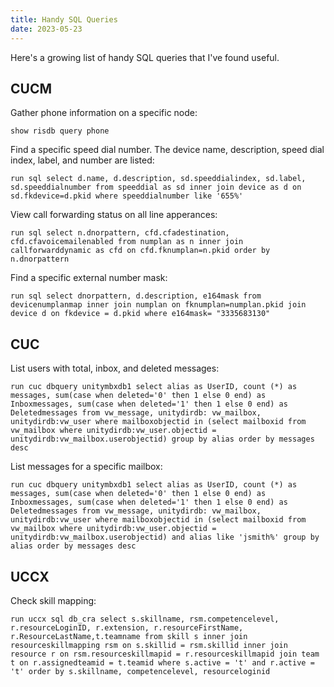 ```yaml
---
title: Handy SQL Queries
date: 2023-05-23
---
```


Here's a growing list of handy SQL queries that I've found useful.

## CUCM

Gather phone information on a specific node:

```
show risdb query phone
```

Find a specific speed dial number. The device name, description, speed dial index, label, and number are listed:

```
run sql select d.name, d.description, sd.speeddialindex, sd.label, sd.speeddialnumber from speeddial as sd inner join device as d on sd.fkdevice=d.pkid where speeddialnumber like '655%'
```

View call forwarding status on all line apperances:

```
run sql select n.dnorpattern, cfd.cfadestination, cfd.cfavoicemailenabled from numplan as n inner join callforwarddynamic as cfd on cfd.fknumplan=n.pkid order by n.dnorpattern
```

Find a specific external number mask:

```
run sql select dnorpattern, d.description, e164mask from devicenumplanmap inner join numplan on fknumplan=numplan.pkid join device d on fkdevice = d.pkid where e164mask= "3335683130"
```

## CUC

List users with total, inbox, and deleted messages:

```
run cuc dbquery unitymbxdb1 select alias as UserID, count (*) as messages, sum(case when deleted='0' then 1 else 0 end) as Inboxmessages, sum(case when deleted='1' then 1 else 0 end) as Deletedmessages from vw_message, unitydirdb: vw_mailbox, unitydirdb:vw_user where mailboxobjectid in (select mailboxid from vw_mailbox where unitydirdb:vw_user.objectid = unitydirdb:vw_mailbox.userobjectid) group by alias order by messages desc
```

List messages for a specific mailbox:

```
run cuc dbquery unitymbxdb1 select alias as UserID, count (*) as messages, sum(case when deleted='0' then 1 else 0 end) as Inboxmessages, sum(case when deleted='1' then 1 else 0 end) as Deletedmessages from vw_message, unitydirdb: vw_mailbox, unitydirdb:vw_user where mailboxobjectid in (select mailboxid from vw_mailbox where unitydirdb:vw_user.objectid = unitydirdb:vw_mailbox.userobjectid) and alias like 'jsmith%' group by alias order by messages desc
```
## UCCX

Check skill mapping:

```
run uccx sql db_cra select s.skillname, rsm.competencelevel, r.resourceLoginID, r.extension, r.resourceFirstName, r.ResourceLastName,t.teamname from skill s inner join resourceskillmapping rsm on s.skillid = rsm.skillid inner join resource r on rsm.resourceskillmapid = r.resourceskillmapid join team t on r.assignedteamid = t.teamid where s.active = 't' and r.active = 't' order by s.skillname, competencelevel, resourceloginid
```